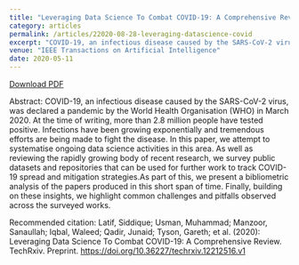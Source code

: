 ```yaml
---
title: "Leveraging Data Science To Combat COVID-19: A Comprehensive Review"
category: articles
permalink: /articles/22020-08-28-leveraging-datascience-covid
excerpt: "COVID-19, an infectious disease caused by the SARS-CoV-2 virus, was declared a pandemic by the World Health Organisation (WHO) in March 2020. At the time of writing, more than 2.8 million people have tested positive. Infections have been growing exponentially and tremendous efforts are being made to fight the disease. In this paper, we attempt to systematise ongoing data science activities in this area. As well as reviewing the rapidly growing body of recent research, we survey public datasets and repositories that can be used for further work to track COVID-19 spread and mitigation strategies.As part of this, we present a bibliometric analysis of the papers produced in this short span of time. Finally, building on these insights, we highlight common challenges and pitfalls observed across the surveyed works."
venue: "IEEE Transactions on Artificial Intelligence"
date: 2020-05-11
---
```


<a href="https://www.techrxiv.org/articles/Leveraging_Data_Science_To_Combat_COVID-19_A_Comprehensive_Review/12212516/files/22459823.pdf">Download PDF</a>

Abstract: COVID-19, an infectious disease caused by the SARS-CoV-2 virus, was declared a pandemic by the World Health Organisation (WHO) in March 2020. At the time of writing, more than 2.8 million people have tested positive. Infections have been growing exponentially and tremendous efforts are being made to fight the disease. In this paper, we attempt to systematise ongoing data science activities in this area. As well as reviewing the rapidly growing body of recent research, we survey public datasets and repositories that can be used for further work to track COVID-19 spread and mitigation strategies.As part of this, we present a bibliometric analysis of the papers produced in this short span of time. Finally, building on these insights, we highlight common challenges and pitfalls observed across the surveyed works.


Recommended citation: Latif, Siddique; Usman, Muhammad; Manzoor, Sanaullah; Iqbal, Waleed; Qadir, Junaid; Tyson, Gareth; et al. (2020): Leveraging Data Science To Combat COVID-19: A Comprehensive Review. TechRxiv. Preprint. https://doi.org/10.36227/techrxiv.12212516.v1
